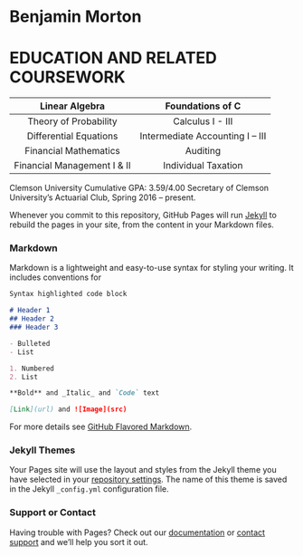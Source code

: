 # Benjamin Morton

# EDUCATION AND RELATED COURSEWORK 	
| Linear Algebra  | Foundations of C |
|:-------:|:-------:|
| Theory of Probability  | Calculus I - III  |
| Differential Equations  | Intermediate Accounting I – III |
| Financial Mathematics  |Auditing |
| Financial Management I & II  | Individual Taxation |


Clemson University Cumulative GPA: 3.59/4.00
Secretary of Clemson University’s Actuarial Club, Spring 2016 – present. 



Whenever you commit to this repository, GitHub Pages will run [Jekyll](https://jekyllrb.com/) to rebuild the pages in your site, from the content in your Markdown files.

### Markdown

Markdown is a lightweight and easy-to-use syntax for styling your writing. It includes conventions for

```markdown
Syntax highlighted code block

# Header 1
## Header 2
### Header 3

- Bulleted
- List

1. Numbered
2. List

**Bold** and _Italic_ and `Code` text

[Link](url) and ![Image](src)
```

For more details see [GitHub Flavored Markdown](https://guides.github.com/features/mastering-markdown/).

### Jekyll Themes

Your Pages site will use the layout and styles from the Jekyll theme you have selected in your [repository settings](https://github.com/filescope/filescope.github.io/settings). The name of this theme is saved in the Jekyll `_config.yml` configuration file.

### Support or Contact

Having trouble with Pages? Check out our [documentation](https://help.github.com/categories/github-pages-basics/) or [contact support](https://github.com/contact) and we’ll help you sort it out.
